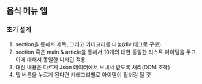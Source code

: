 ## 음식 메뉴 앱

### 초기 설계
1. section을 통해서 제목, 그리고 카테고리를 나눔(div 태그로 구분)
2. section 혹은 main & article을 통해서 10개의 대한 동일한 리스트 아이템을 두고 이에 대해서 동일한 디자인 적용
3. 대신 내용은 다르게 Json 데이터에서 보내서 받도록 처리(DOM 조작)
4. 탭 버튼을 누르게 된다면 카테고리별로 아이템이 필터링 될 것